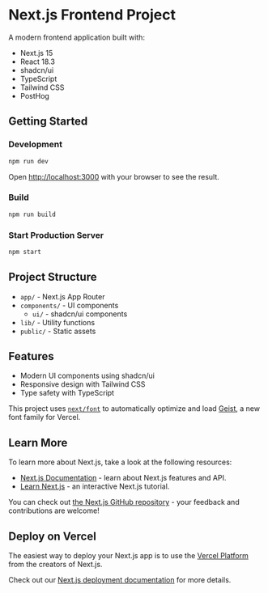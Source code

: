 # Next.js Frontend Project

A modern frontend application built with:

- Next.js 15
- React 18.3
- shadcn/ui
- TypeScript
- Tailwind CSS
- PostHog

## Getting Started

### Development

```bash
npm run dev
```

Open [http://localhost:3000](http://localhost:3000) with your browser to see the result.

### Build

```bash
npm run build
```

### Start Production Server

```bash
npm start
```

## Project Structure

- `app/` - Next.js App Router
- `components/` - UI components
  - `ui/` - shadcn/ui components
- `lib/` - Utility functions
- `public/` - Static assets

## Features

- Modern UI components using shadcn/ui
- Responsive design with Tailwind CSS
- Type safety with TypeScript

This project uses [`next/font`](https://nextjs.org/docs/app/building-your-application/optimizing/fonts) to automatically optimize and load [Geist](https://vercel.com/font), a new font family for Vercel.

## Learn More

To learn more about Next.js, take a look at the following resources:

- [Next.js Documentation](https://nextjs.org/docs) - learn about Next.js features and API.
- [Learn Next.js](https://nextjs.org/learn) - an interactive Next.js tutorial.

You can check out [the Next.js GitHub repository](https://github.com/vercel/next.js) - your feedback and contributions are welcome!

## Deploy on Vercel

The easiest way to deploy your Next.js app is to use the [Vercel Platform](https://vercel.com/new?utm_medium=default-template&filter=next.js&utm_source=create-next-app&utm_campaign=create-next-app-readme) from the creators of Next.js.

Check out our [Next.js deployment documentation](https://nextjs.org/docs/app/building-your-application/deploying) for more details.
